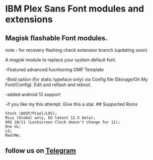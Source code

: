 # IBM Plex Sans Font modules and extensions

## Magisk flashable Font modules.

note - for recovery flashing check extension branch
(updating soon)

A magisk module to replace your system default font.
</p>-Featured advanced fucntioning OMF Template
</p>-Bold option (for static typeface  only) via Config file (Storage/Oh My Font/Config). Edit and reflash and reboot.
</p>-added android 12 support
</p>-if you like my this attempt. Give this a star.
## Supported Roms

    Stock (AOSP/Pixel/LOS);
    Miui (Global only, EU latest 12.5 beta); 
    OOS 10/11 (Lockscreen Clock doesn't change for 11);  
    One Ui;  
    LG; 
    RealMe;

## follow us on [Telegram](https://t.me/marcellasne_zero)
